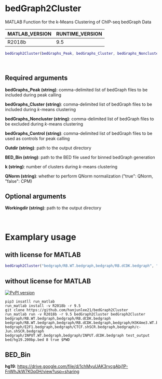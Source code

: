 # bedGraph2Cluster
MATLAB Function for the k-Means Clustering of ChIP-seq bedGraph Data

| MATLAB_VERSION  | RUNTIME_VERSION |
| ------------- | ------------- |
| R2018b | 9.5 |

```MATLAB
bedGraph2Cluster(bedGraphs_Peak, bedGraphs_Cluster, bedGraphs_Noncluster, bedGraphs_Control, Outdir, BED_Bin, k, QNorm, Workingdir)
```
<br/>

## Required arguments
**bedGraphs_Peak (string)**: comma-delimited list of bedGraph files to be included during peak calling

**bedGraphs_Cluster (string)**: comma-delimited list of bedGraph files to be included during *k*-means clustering

**bedGraphs_Noncluster (string)**: comma-delimited list of bedGraph files to be excluded during *k*-means clustering

**bedGraphs_Control (string)**: comma-delimited list of bedGraph files to be used as controls for peak calling

**Outdir (string)**: path to the output directory

**BED_Bin (string)**: path to the BED file used for binned bedGraph generation

**k (string)**: number of clusters during *k*-means clustering

**QNorm (string)**: whether to perform QNorm normalization ("true": QNorm, "false": CPM)

## Optional arguments
**Workingdir (string)**: path to the output directory

<br/>

# Examplary usage
## with license for MATLAB
```MATLAB
bedGraph2Cluster("bedgraph/RB.WT.bedgraph,bedgraph/RB.dCDK.bedgraph", "bedgraph/RB.WT.bedgraph,bedgraph/RB.dCDK.bedgraph,bedgraph/H3K4me3.WT.bedgraph,bedgraph/H3K4me3.dCDK.bedgraph,bedgraph/H3K4me.WT.bedgraph,bedgraph/H3K4me.dCDK.bedgraph,bedgraph/H3K27ac.WT.bedgraph,bedgraph/H3K27ac.dCDK.bedgraph", "bedgraph/E2F1.bedgraph,bedgraph/CTCF.shSCR.bedgraph,bedgraph/c-Jun.shSCR.bedgraph", "bedgraph/INPUT.WT.bedgraph,bedgraph/INPUT.dCDK.bedgraph", "test_output", "bed/hg19.200bp.bed", "8", "true", "../")
```
## without license for MATLAB
[![PyPI version](https://badge.fury.io/py/run_matlab.svg)](https://badge.fury.io/py/run_matlab)
```shell
pip3 insatll run_matlab
run_matlab install -v R2018b -r 9.5
git clone https://github.com/hanjunlee21/bedGraph2Cluster
run_matlab run -v R2018b -r 9.5 bedGraph2Cluster bedGraph2Cluster bedgraph/RB.WT.bedgraph,bedgraph/RB.dCDK.bedgraph bedgraph/RB.WT.bedgraph,bedgraph/RB.dCDK.bedgraph,bedgraph/H3K4me3.WT.bedgraph,bedgraph/H3K4me3.dCDK.bedgraph,bedgraph/H3K4me.WT.bedgraph,bedgraph/H3K4me.dCDK.bedgraph,bedgraph/H3K27ac.WT.bedgraph,bedgraph/H3K27ac.dCDK.bedgraph bedgraph/E2F1.bedgraph,bedgraph/CTCF.shSCR.bedgraph,bedgraph/c-Jun.shSCR.bedgraph bedgraph/INPUT.WT.bedgraph,bedgraph/INPUT.dCDK.bedgraph test_output bed/hg19.200bp.bed 8 true $PWD
```

## BED_Bin
**hg19**: https://drive.google.com/file/d/1chMyuUAK3rycgAbj1P-FnWhJkW7K0q0H/view?usp=sharing
